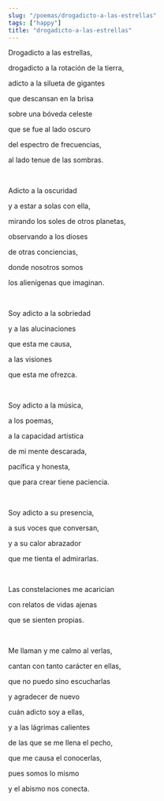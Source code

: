 ```yaml
---
slug: "/poemas/drogadicto-a-las-estrellas"
tags: ["happy"]
title: "drogadicto-a-las-estrellas"
---
```

Drogadicto a las estrellas, 

drogadicto a la rotación de la tierra,

adicto a la silueta de gigantes

que descansan en la brisa

sobre una bóveda celeste

que se fue al lado oscuro

del espectro de frecuencias,

al lado tenue de las sombras.

&nbsp;

Adicto a la oscuridad

y a estar a solas con ella,

mirando los soles de otros planetas,

observando a los dioses

de otras conciencias,

donde nosotros somos

los alienígenas que imaginan.

&nbsp;

Soy adicto a la sobriedad

y a las alucinaciones

que esta me causa,

a las visiones

que esta me ofrezca.

&nbsp;

Soy adicto a la música,

a los poemas,

a la capacidad artística

de mi mente descarada,

pacífica y honesta,

que para crear tiene paciencia.

&nbsp;

Soy adicto a su presencia,

a sus voces que conversan,

y a su calor abrazador 

que me tienta el admirarlas.

&nbsp;

Las constelaciones me acarician

con relatos de vidas ajenas

que se sienten propias.

&nbsp;

Me llaman y me calmo al verlas,

cantan con tanto carácter en ellas,

que no puedo sino escucharlas

y agradecer de nuevo

cuán adicto soy a ellas,

y a las lágrimas calientes

de las que se me llena el pecho,

que me causa el conocerlas,

pues somos lo mismo

y el abismo nos conecta.